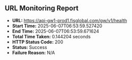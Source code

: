 ## URL Monitoring Report

- **URL:** https://api-gw1-prod1.fisglobal.com/gw/v1/health
- **Start Time:** 2025-06-07T06:53:59.527420
- **End Time:** 2025-06-07T06:53:59.671624
- **Total Time Taken:** 0.144204 seconds
- **HTTP Status Code:** 200
- **Status:** Success
- **Failure Reason:** N/A
